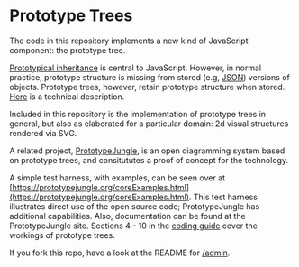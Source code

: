# Prototype Trees

The code in this repository implements a new kind of JavaScript component: the prototype tree.
 
[Prototypical inheritance](https://prototypejungle.org/doc/inherit.html) is central to JavaScript. However, in normal practice, prototype structure is missing from stored (e.g, [JSON](https://www.json.org/)) versions of objects. Prototype trees, however, retain prototype structure when stored. [Here](https://medium.com/dailyjs/prototype-trees-as-javascript-components-fad6c8fb4454) is a technical description.

Included  in this repository is the implementation of prototype trees in general, but also as elaborated for a particular domain: 2d visual structures rendered via SVG. 

A related project, [PrototypeJungle](https://prototypejungle.org), is  an open diagramming system based on prototype trees, and consitututes a proof of concept for the technology.

A simple test harness, with examples, can be seen over at [https://prototypejungle.org/coreExamples.html](https://prototypejungle.org/coreExamples.html). This test harness illustrates direct use of the open source code; PrototypeJungle has additional capabilities.
Also, documentation can be found at the PrototypeJungle site. Sections 4 - 10  in the [coding guide](https://prototypejungle.org/doc/code.html) cover the workings of prototype trees.

If you fork this repo, have a look at the README for [/admin](../../tree/master/admin).